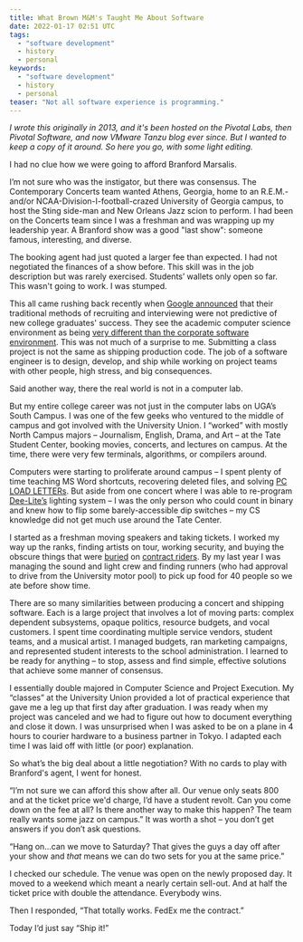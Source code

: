 ```yaml
---
title: What Brown M&M's Taught Me About Software
date: 2022-01-17 02:51 UTC
tags:
  - "software development"
  - history
  - personal
keywords:
  - "software development"
  - history
  - personal
teaser: "Not all software experience is programming."
---
```


[pc]: https://en.wikipedia.org/wiki/PC_LOAD_LETTER#:~:text=PC%20LOAD%20LETTER%20is%20a,confusing%20or%20inappropriate%20error%20message.&text=It%20means%20that%20the%20printer,no%20such%20paper%20is%20available.
[interview]: https://techcrunch.com/2013/06/22/the-technical-interview-is-dead/
[big_data]: https://www.nytimes.com/2013/06/20/business/in-head-hunting-big-data-may-not-be-such-a-big-deal.html
[dee]: https://en.wikipedia.org/wiki/Deee-Lite
[mm]: https://www.vhnd.com/2013/01/03/van-halens-no-brown-mms-concert-rider-infographic/
[rider]: https://www.slate.com/blogs/behold/2013/06/02/henry_hargreaves_band_riders_pokes_fun_at_the_outrageous_requests_of_rock.html

_I wrote this originally in 2013, and it's been hosted on the Pivotal Labs, then Pivotal Software, and now VMware Tanzu blog ever since. But I wanted to keep a copy of it around. So here you go, with some light editing._

I had no clue how we were going to afford Branford Marsalis.

I’m not sure who was the instigator, but there was consensus. The Contemporary Concerts team wanted Athens, Georgia, home to an R.E.M.- and/or NCAA-Division-I-football-crazed University of Georgia campus, to host the Sting side-man and New Orleans Jazz scion to perform. I had been on the Concerts team since I was a freshman and was wrapping up my leadership year. A Branford show was a good "last show": someone famous, interesting, and diverse.

The booking agent had just quoted a larger fee than expected. I had not negotiated the finances of a show before. This skill was in the job description but was rarely exercised. Students’ wallets only open so far. This wasn't going to work. I was stumped.

This all came rushing back recently when [Google announced][interview] that their traditional methods of recruiting and interviewing were not predictive of new college graduates' success. They see the academic computer science environment as being [very different than the corporate software environment][big_data]. This was not much of a surprise to me. Submitting a class project is not the same as shipping production code. The job of a software engineer is to design, develop, and ship while working on project teams with other people, high stress, and big consequences.

Said another way, there the real world is not in a computer lab.

But my entire college career was not just in the computer labs on UGA’s South Campus. I was one of the few geeks who ventured to the middle of campus and got involved with the University Union. I “worked” with mostly North Campus majors – Journalism, English, Drama, and Art – at the Tate Student Center, booking movies, concerts, and lectures on campus. At the time, there were very few terminals, algorithms, or compilers around.

Computers were starting to proliferate around campus – I spent plenty of time teaching MS Word shortcuts, recovering deleted files, and solving [PC LOAD LETTERs][pc]. But aside from one concert where I was able to re-program [Dee-Lite’s][dee] lighting system – I was the only person who could count in binary and knew how to flip some barely-accessible dip switches – my CS knowledge did not get much use around the Tate Center.

I started as a freshman moving speakers and taking tickets. I worked my way up the ranks, finding artists on tour, working security, and buying the obscure things that were [buried][mm] on [contract riders][rider]. By my last year I was managing the sound and light crew and finding runners (who had approval to drive from the University motor pool) to pick up food for 40 people so we ate before show time.

There are so many similarities between producing a concert and shipping software. Each is a large project that involves a lot of moving parts: complex dependent subsystems, opaque politics, resource budgets, and vocal customers. I spent time coordinating multiple service vendors, student teams, and a musical artist. I managed budgets, ran marketing campaigns, and represented student interests to the school administration. I learned to be ready for anything – to stop, assess and find simple, effective solutions that achieve some manner of consensus.

I essentially double majored in Computer Science and Project Execution. My “classes” at the University Union provided a lot of practical experience that gave me a leg up that first day after graduation. I was ready when my project was canceled and we had to figure out how to document everything and close it down. I was unsurprised when I was asked to be on a plane in 4 hours to courier hardware to a business partner in Tokyo. I adapted each time I was laid off with little (or poor) explanation.

So what’s the big deal about a little negotiation? With no cards to play with Branford's agent, I went for honest.

“I’m not sure we can afford this show after all. Our venue only seats 800 and at the  ticket price we'd charge, I’d have a student revolt. Can you come down on the fee at all? Is there another way to make this happen? The team really wants some jazz on campus.” It was worth a shot – you don’t get answers if you don’t ask questions.

“Hang on…can we move to Saturday? That gives the guys a day off after your show and _that_ means we can do two sets for you at the same price.”

I checked our schedule. The venue was open on the newly proposed day. It moved to a weekend which meant a nearly certain sell-out. And at half the ticket price with double the attendance. Everybody wins.

Then I responded, “That totally works. FedEx me the contract.”

Today I’d just say “Ship it!”
